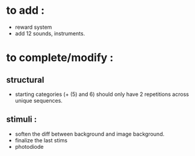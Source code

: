 # to add : 

- reward system
- add 12 sounds, instruments. 

# to complete/modify :

## structural
- starting categories (+ (5) and 6) should only have 2 repetitions across unique sequences. 

## stimuli :
- soften the diff between background and image background.
- finalize the last stims
- photodiode
